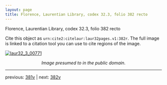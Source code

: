 ```yaml
---
layout: page
title: Florence, Laurentian Library, codex 32.3, folio 382 recto
---
```


Florence, Laurentian Library, codex 32.3, folio 382 recto

Cite this object as `urn:cite2:citelaur:laur32pages.v1:382r`.  The full image is linked to a citation tool you can use to cite regions of the image.

[![laur32_3_00771](http://www.homermultitext.org/iipsrv?IIIF=/project/homer/pyramidal/deepzoom/citelaur/laur32imgs/v1/laur32_3_00771.tif/full/800,/0/default.jpg)](http://www.homermultitext.org/ict2/?urn=urn:cite2:citelaur:laur32imgs.v1:laur32_3_00771) 

<p style="text-align: center; font-style: italic;">Image presumed to in the public domain.</p>

---

previous: [381v](../381v/) | next: [382v](../382v/)